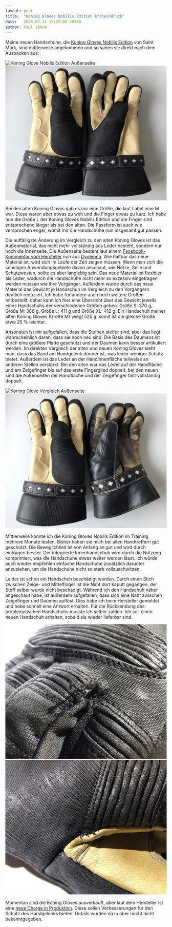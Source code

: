 ```yaml
---
layout: post
title:  "Koning Gloves Nobilis Edition Ersteindruck"
date:   2025-07-11 15:22:00 +0200
author: Paul Jähne
---
```


Meine neuen Handschuhe, die [Koning Gloves Nobilis Edition](https://saintmark.se/produkt/koning-gloves/) von Saint Mark, sind mittlerweile angekommen und so sahen sie direkt nach dem Auspacken aus:

![Koning Glove Nobilis Edition Außenseite](/images/2025-07-11-koning-glove-nobilis-edition-außenseite.jpg)
![Koning Glove Nobilis Edition Innenseite](/images/2025-07-11-koning-glove-nobilis-edition-innenseite.jpg)

Bei den alten Koning Gloves gab es nur eine Größe, die laut Label eine M war. Diese waren aber etwas zu weit und die Finger etwas zu kurz. Ich habe nun die Größe L der Koning Gloves Nobilis Edition und die Finger sind entsprechend länger als bei den alten. Die Passform ist auch wie versprochen enger, womit mir die Handschuhe nun insgesamt gut passen.

Die auffälligste Änderung im Vergleich zu den alten Koning Gloves ist das Außenmaterial, das nicht mehr vollständig aus Leder besteht, sondern nur noch die Innenseite. Die Außenseite besteht laut einem [Facebook-Kommentar vom Hersteller](https://www.facebook.com/stmarkclothesandfencing/posts/pfbid0GYPdMccQyMLNZGwjvEVWxU2SiU82x9VHcywayiVX6Mmuz2puNEZczBt8A6Xh2RwJl?comment_id=2408738476144174&reply_comment_id=652383390696469) nun aus [Dyneema](https://de.wikipedia.org/wiki/Dyneema). Wie haltbar das neue Material ist, wird sich im Laufe der Zeit zeigen müssen. Wenn man sich die sonstigen Anwendungsgebiete davon anschaut, wie Netze, Seile und Schutzwesten, sollte es aber langlebig sein. Das neue Material ist flexibler als Leder, wodurch die Handschuhe nicht mehr so exzessiv eingetragen werden müssen wie ihre Vorgänger. Außerdem wurde durch das neue Material das Gewicht je Handschuh im Vergleich zu den Vorgängern deutlich reduziert. Ich habe für andere auch noch weitere Größen mitbestellt, daher kann ich hier eine Übersicht über das Gewicht jeweils eines Handschuhs der verschiedenen Größen geben. Größe S: 370 g, Größe M: 386 g, Größe L: 411 g und Größe XL: 412 g. Ein Handschuh meiner alten Koning Gloves (Größe M) wiegt 525 g, somit ist die gleiche Größe etwa 25 % leichter.

Ansonsten ist mir aufgefallen, dass die Stulpen steifer sind, aber das liegt wahrscheinlich daran, dass sie noch neu sind. Die Basis des Daumens ist durch eine größere Platte geschützt und der Daumen kann besser artikuliert werden. Im direkten Vergleich der alten und neuen Koning Gloves sieht man, dass das Band am Handgelenk dünner ist, was leider weniger Schutz bietet. Außerdem ist das Leder an der Handinnenfläche teilweise an anderen Stellen verstärkt. Bei den alten war das Leder auf der Handfläche und am Zeigefinger bis auf das erste Fingerglied doppelt, bei den neuen sind die Außenseiten der Handfläche und der Zeigefinger fast vollständig doppelt.

![Koning Glove Vergleich Außenseite](/images/2025-07-11-koning-glove-vergleich-außenseite.jpg)
![Koning Glove Vergleich Innenseite](/images/2025-07-11-koning-glove-vergleich-innenseite.jpg)

Mittlerweile konnte ich die Koning Gloves Nobilis Edition im Training mehrere Monate testen. Bisher haben sie mich bei allen Handtreffern gut geschützt. Die Beweglichkeit ist von Anfang an gut und wird durch eintragen besser. Der integrierte Innenhandschuh wird durch die Nutzung komprimiert, was die Handschuhe etwas weiter werden lässt. Ich würde auch wieder empfehlen einfache Handschuhe zusätzlich darunter anzuziehen, um die Handschuhe nicht so stark vollzuschwitzen.

Leider ist schon ein Handschuh beschädigt worden. Durch einen Stich zwischen Zeige- und Mittelfinger ist die Naht dort kaputt gegangen, der Stoff selber wurde nicht beschädigt. Während ich den Handschuh näher angeschaut habe, ist außerdem aufgefallen, dass sich eine Naht zwischen Zeigefinger und Daumen auflöst. Dies habe ich beim Hersteller gemeldet und habe schnell eine Antwort erhalten. Für die Rücksendung des problematischen Handschuhs musste ich selber zahlen. Ich soll einen neuen Handschuh erhalten, sobald sie wieder lieferbar sind.

![Koning Glove Defekt1](/images/2025-07-11-koning-glove-defekt1.jpg)
![Koning Glove Defekt2](/images/2025-07-11-koning-glove-defekt2.jpg)

Momentan sind die Koning Gloves ausverkauft, aber laut dem Hersteller ist eine [neue Charge in Produktion](https://www.facebook.com/stmarkclothesandfencing/posts/pfbid02Deijez5QjBXkD7jn8V3JqqeNc4Gsc7UXW5fWtoft8JwSTUdUTxPhbTjNme7i6A3Rl). Diese sollen Verbesserungen für den Schutz des Handgelenks bieten. Details wurden dazu aber nocht nicht bekanntgegeben.
